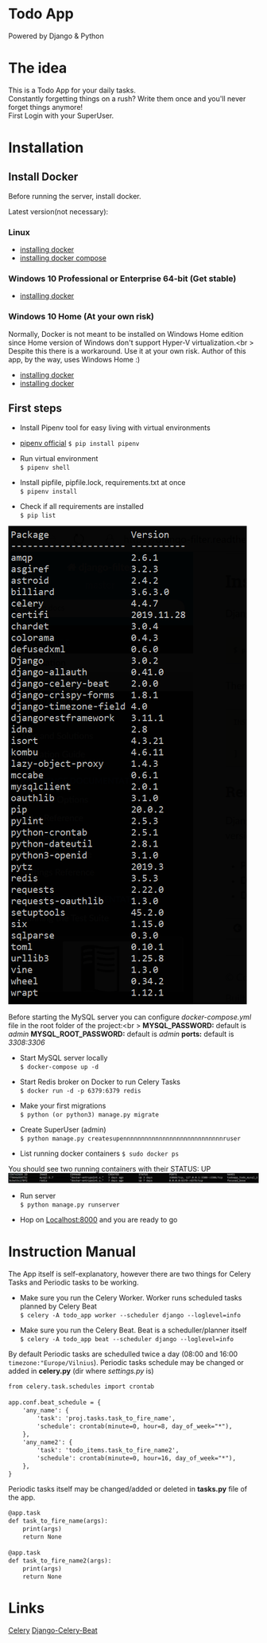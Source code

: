 # Todo App
Powered by Django & Python

# The idea

This is a Todo App for your daily tasks.<br />
Constantly forgetting things on a rush? Write them once and you'll never forget things anymore!<br />
First Login with your SuperUser.<br />


# Installation

## Install Docker

Before running the server, install docker.

Latest version(not necessary):
### Linux
* [installing docker](https://www.digitalocean.com/community/tutorials/how-to-install-and-use-docker-on-ubuntu-18-04)
* [installing docker compose](https://docs.docker.com/compose/install/)

### Windows 10 Professional or Enterprise 64-bit (Get stable)
* [installing docker](https://hub.docker.com/editions/community/docker-ce-desktop-windows/)

### Windows 10 Home (At your own risk)
Normally, Docker is not meant to be installed on Windows Home edition since Home version of Windows don't support Hyper-V virtualization.<br \>
Despite this there is a workaround. Use it at your own risk. Author of this app, by the way, uses Windows Home :)
* [installing docker](https://docs.docker.com/docker-for-windows/install-windows-home/#install-docker-desktop-on-windows-10-home)
* [installing docker](https://itnext.io/install-docker-on-windows-10-home-d8e621997c1d)

## First steps

* Install Pipenv tool for easy living with virtual environments<br />
* [pipenv official](https://pypi.org/project/pipenv/)
`$ pip install pipenv`

* Run virtual environment<br />
`$ pipenv shell`

* Install pipfile, pipfile.lock, requirements.txt at once<br />
`$ pipenv install`

* Check if all requirements are installed<br />
`$ pip list`

![Dependencies](img/pip_list.png?raw=true "Pip list")

Before starting the MySQL server you can configure *docker-compose.yml* file in the root folder of the project:<br \>
**MYSQL_PASSWORD:** default is *admin*
**MYSQL_ROOT_PASSWORD:** default is *admin*
**ports:** default is *3308:3306*
* Start MySQL server locally<br />
`$ docker-compose up -d`

* Start Redis broker on Docker to run Celery Tasks<br />
`$ docker run -d -p 6379:6379 redis`

* Make your first migrations<br />
`$ python (or python3) manage.py migrate`

* Create SuperUser (admin)<br />
`$ python manage.py createsupennnnnnnnnnnnnnnnnnnnnnnnnnnnruser`

* List running docker containers
`$ sudo docker ps`

You should see two running containers with their STATUS: UP
![Alt text](img/containers.png?raw=true "Container List")

* Run server<br />
`$ python manage.py runserver`

* Hop on [Localhost:8000](http://http://127.0.0.1:8000/) and you are ready to go


# Instruction Manual

The App itself is self-explanatory, however there are two things for Celery Tasks and Periodic tasks to be working.

* Make sure you run the Celery Worker. Worker runs scheduled tasks planned by Celery Beat<br />
`$ celery -A todo_app worker --scheduler django --loglevel=info`

* Make sure you run the Celery Beat. Beat is a scheduller/planner itself<br />
`$ celery -A todo_app beat --scheduler django --loglevel=info`

By default Periodic tasks are schedulled twice a day (08:00 and 16:00 `timezone:"Europe/Vilnius`).
Periodic tasks schedule may be changed or added in **celery.py** (dir where *settings.py* is)
```
from celery.task.schedules import crontab

app.conf.beat_schedule = {
    'any_name': {
        'task': 'proj.tasks.task_to_fire_name',
        'schedule': crontab(minute=0, hour=8, day_of_week="*"),
    },
    'any_name2': {
        'task': 'todo_items.task_to_fire_name2',
        'schedule': crontab(minute=0, hour=16, day_of_week="*"),
    },
}
```

Periodic tasks itself may be changed/added or deleted in **tasks.py** file of the app.
```
@app.task
def task_to_fire_name(args):
	print(args)
	return None

@app.task
def task_to_fire_name2(args):
	print(args)
	return None
```

# Links

[Celery](https://docs.celeryproject.org/en/stable/)
[Django-Celery-Beat](https://django-celery-beat.readthedocs.io/en/latest/)
